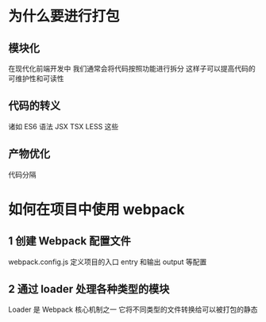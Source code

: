 # 为什么要进行打包

## 模块化

在现代化前端开发中 我们通常会将代码按照功能进行拆分
这样子可以提高代码的可维护性和可读性

## 代码的转义

诸如 ES6 语法 JSX TSX LESS 这些

## 产物优化

代码分隔

# 如何在项目中使用 webpack

## 1 创建 Webpack 配置文件

webpack.config.js 定义项目的入口 entry 和输出 output 等配置

## 2 通过 loader 处理各种类型的模块

Loader 是 Webpack 核心机制之一 它将不同类型的文件转换给可以被打包的静态
